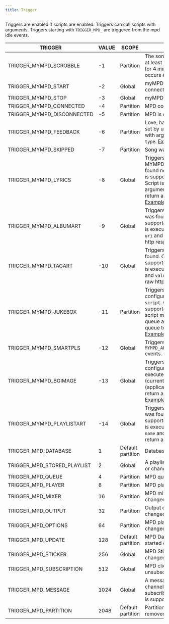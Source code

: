 ```yaml
---
title: Trigger
---
```


Triggers are enabled if scripts are enabled. Triggers can call scripts with arguments. Triggers starting with `TRIGGER_MPD_` are triggered from the mpd idle events.

| TRIGGER | VALUE | SCOPE | DESCRIPTION |
| ------- | ----- | ----- | ----------- |
| TRIGGER_MYMPD_SCROBBLE | -1 | Partition | The song has been played for at least half of its duration, or for 4 minutes (whichever occurs earlier). [Example](https://github.com/jcorporation/mympd-scripts/blob/main/ListenBrainz/ListenBrainz-Scrobbler.lua) |
| TRIGGER_MYMPD_START | -2 | Global | myMPD was started, but not connected to MPD. |
| TRIGGER_MYMPD_STOP | -3 | Global | myMPD is stopping. |
| TRIGGER_MYMPD_CONNECTED | -4 | Partition | MPD connection is established. |
| TRIGGER_MYMPD_DISCONNECTED | -5 | Partition | MPD is disconnected. |
| TRIGGER_MYMPD_FEEDBACK | -6 | Partition | Love, hate or rating feedback is set by user. Script is executed with arguments `uri`, `vote` and `type`. [Example](https://github.com/jcorporation/mympd-scripts/blob/main/ListenBrainz/ListenBrainz-Feedback.lua) |
| TRIGGER_MYMPD_SKIPPED | -7 | Partition | Song was skipped. |
| TRIGGER_MYMPD_LYRICS | -8 | Global | Triggers if MYMPD_API_LYRICS_GET has found no lyrics. Only one script is supported for this event. Script is executed with the argument `uri` and should return an JSONRPC response. [Example](https://github.com/jcorporation/mympd-scripts/tree/main/Lyrics) |
| TRIGGER_MYMPD_ALBUMART | -9 | Global | Triggers if no local albumart was found. Only one script is supported for this event. Script is executed with the argument `uri` and should return a raw http response. [Example](https://github.com/jcorporation/mympd-scripts/blob/main/Albumart)|
| TRIGGER_MYMPD_TAGART | -10 | Global | Triggers if no local tagart was found. Only one script is supported for this event. Script is executed with arguments `tag` and `value` and should return a raw http response. [Example](https://github.com/jcorporation/mympd-scripts/tree/main/Tagart)|
| TRIGGER_MYMPD_JUKEBOX | -11 | Partition | Triggers if jukebox is configured with the mode `script`. Only one script is supported for this event. This script must fill the jukebox queue and add songs from this queue to the MPD queue. [Example](https://github.com/jcorporation/mympd-scripts/tree/main/Jukebox) |
| TRIGGER_MYMPD_SMARTPLS | -12 | Global | Triggers for the `MYMPD_API_SMARTPLS_UPDATE_ALL` events. |
| TRIGGER_MYMPD_BGIMAGE | -13 | Global | Triggers if background is configured as `Trigger`. Script is executed with arguments `uri` (current song) and `hash` (application hash) and should return a raw http response. [Example](https://github.com/jcorporation/mympd-scripts/tree/main/Background) |
| TRIGGER_MYMPD_PLAYLISTART | -14 | Global | Triggers if no local playlistart was found. Only one script is supported for this event. Script is executed with arguments `name` and `type` and should return a raw http response.|
| TRIGGER_MPD_DATABASE | 1 | Default partition | Database has been modified. |
| TRIGGER_MPD_STORED_PLAYLIST | 2 | Global | A playlist was added, removed or changed. |
| TRIGGER_MPD_QUEUE | 4 | Partition | MPD queue has changed. |
| TRIGGER_MPD_PLAYER | 8 | Partition | MPD player state has changed. |
| TRIGGER_MPD_MIXER | 16 | Partition | MPD mixer state (volume) has changed. |
| TRIGGER_MPD_OUTPUT | 32 | Partition | Output configuration has changed. |
| TRIGGER_MPD_OPTIONS | 64 | Partition | MPD player options has changed. |
| TRIGGER_MPD_UPDATE | 128 | Default partition | MPD Database update has started or finished. |
| TRIGGER_MPD_STICKER | 256 | Global | MPD Sticker database has changed. |
| TRIGGER_MPD_SUBSCRIPTION | 512 | Global | MPD client has subscribed or unsubscribed to a channel. |
| TRIGGER_MPD_MESSAGE | 1024 | Global | A message was received on a channel this client is subscribed to. Only one script is supported for this event. |
| TRIGGER_MPD_PARTITION | 2048 | Default partition | Partition was added or removed. |
